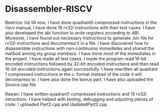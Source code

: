 # Disassembler-RISCV

Beatrice: Up till now, I have done quadrant0 compressed instructions in the riscv manual, I have done 18 rv32i instructions with their test cases. I have also developed the abi function to write registers according to ABI. Moreover, I have found out necessary instructions to generate .bin file for rv32i instructions and documented it in a file. I have discovered how to disassemble instructions with non-continuous immediates and shared the method among my group members. I have done most of the immediates in the project. I have made all test cases. I made the program read 16-bit encoded instructions followed by 32-bit encoded instructions and then read 16-bit encoded instructions again successfully. I have rewritten all quadrant 1 compressed instructions in the c. format instead of the code it will decompress to. I have also done the bonus part. I have also uploaded the Source.cpp file.


Rawan: I have written quadrant1 compressed instructions and 13 rv32i intructions. I have helped with testing, debugging and adjusting pieces of code. I uploaded Part2.cpp and UpdatedPart2.cpp 
